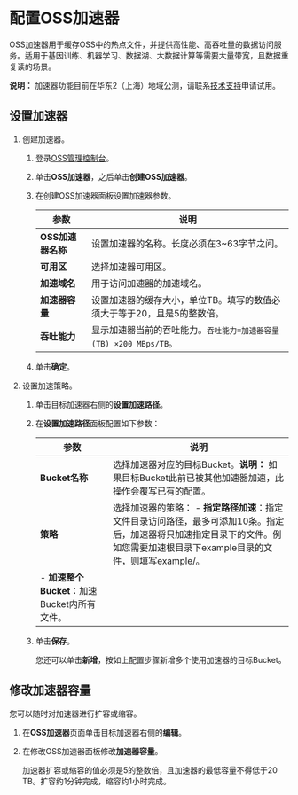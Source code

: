 # 配置OSS加速器

OSS加速器用于缓存OSS中的热点文件，并提供高性能、高吞吐量的数据访问服务。适用于基因训练、机器学习、数据湖、大数据计算等需要大量带宽，且数据重复读的场景。

**说明：** 加速器功能目前在华东2（上海）地域公测，请联系[技术支持](https://selfservice.console.aliyun.com/ticket/createIndex)申请试用。

## 设置加速器

1.  创建加速器。

    1.  登录[OSS管理控制台](https://oss.console.aliyun.com/)。

    2.  单击**OSS加速器**，之后单击**创建OSS加速器**。

    3.  在创建OSS加速器面板设置加速器参数。

        |参数|说明|
        |--|--|
        |**OSS加速器名称**|设置加速器的名称。长度必须在3~63字节之间。|
        |**可用区**|选择加速器可用区。|
        |**加速域名**|用于访问加速器的加速域名。|
        |**加速器容量**|设置加速器的缓存大小，单位TB。填写的数值必须大于等于20，且是5的整数倍。 |
        |**吞吐能力**|显示加速器当前的吞吐能力。`吞吐能力=加速器容量 (TB) ×200 MBps/TB`。 |

    4.  单击**确定**。

2.  设置加速策略。

    1.  单击目标加速器右侧的**设置加速路径**。

    2.  在**设置加速路径**面板配置如下参数：

        |参数|说明|
        |--|--|
        |**Bucket名称**|选择加速器对应的目标Bucket。**说明：** 如果目标Bucket此前已被其他加速器加速，此操作会覆写已有的配置。 |
        |**策略**|选择加速器的策略：        -   **指定路径加速**：指定文件目录访问路径，最多可添加10条。指定后，加速器将只加速指定目录下的文件。例如您需要加速根目录下example目录的文件，则填写example/。
        -   **加速整个Bucket**：加速Bucket内所有文件。 |

    3.  单击**保存**。

        您还可以单击**新增**，按如上配置步骤新增多个使用加速器的目标Bucket。


## 修改加速器容量

您可以随时对加速器进行扩容或缩容。

1.  在**OSS加速器**页面单击目标加速器右侧的**编辑**。

2.  在修改OSS加速器面板修改**加速器容量**。

    加速器扩容或缩容的值必须是5的整数倍，且加速器的最低容量不得低于20 TB。扩容约1分钟完成，缩容约1小时完成。



